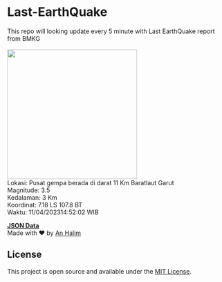# Last-EarthQuake
This repo will looking update every 5 minute with Last EarthQuake report from BMKG
<br>
<br>
<img src="https://ews.bmkg.go.id/TEWS/data/20230411145202.mmi.jpg?1782542tdyyf6btqapk7cpa" width="300"/>
<br>
Lokasi: Pusat gempa berada di darat 11 Km Baratlaut Garut <br>
Magnitude: 3.5 <br>
Kedalaman: 3 Km <br>
Koordinat: 7.18 LS 107.8 BT <br>
Waktu: 11/04/202314:52:02 WIB <br>

<a href="./data/data.json">**JSON Data**</a>
<br>
Made with ❤️ by <a href="https://github.com/an-halim">An Halim</a>
## License

This project is open source and available under the [MIT License](LICENSE).
